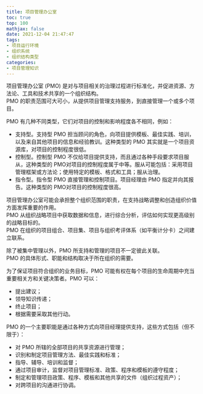 ```yaml
---
title: 项目管理办公室
toc: true
top: 100
mathjax: false
date: 2021-12-04 21:47:47
tags:
- 项目运行环境
- 组织系统
- 组织结构类型
categories:
- 项目管理知识
---
```

项目管理办公室 (PMO) 是对与项目相关的治理过程进行标准化，并促进资源、方法论、工具和技术共享的一个组织结构。  
PMO 的职责范围可大可小，从提供项目管理支持服务，到直接管理一个或多个项目。  

PMO 有几种不同类型，它们对项目的控制和影响程度各不相同，例如：  

- 支持型。支持型 PMO 担当顾问的角色，向项目提供模板、最佳实践、培训，以及来自其他项目的信息和经验教训。这种类型的 PMO 其实就是一个项目资源库，对项目的控制程度很低。
- 控制型。控制型 PMO 不仅给项目提供支持，而且通过各种手段要求项目服从，这种类型的 PMO对项目的控制程度属于中等。服从可能包括：采用项目管理框架或方法论；使用特定的模板、格式和工具；服从治理。
- 指令型。指令型 PMO 直接管理和控制项目。项目经理由 PMO 指定并向其报告。这种类型的 PMO对项目的控制程度很高。  

项目管理办公室可能会承担整个组织范围的职责，在支持战略调整和创造组织价值方面发挥重要的作用。  
PMO 从组织战略项目中获取数据和信息，进行综合分析，评估如何实现更高级别的战略目标的。  
PMO 在组织的项目组合、项目集、项目与组织考评体系（如平衡计分卡）之间建立联系。

除了被集中管理以外，PMO 所支持和管理的项目不一定彼此关联。  
PMO 的具体形式、职能和结构取决于所在组织的需要。

为了保证项目符合组织的业务目标，PMO 可能有权在每个项目的生命周期中充当重要相关方和关键决策者。PMO 可以：

- 提出建议；
- 领导知识传递；
- 终止项目；
- 根据需要采取其他行动。  

PMO 的一个主要职能是通过各种方式向项目经理提供支持，这些方式包括（但不限于）：

- 对 PMO 所辖的全部项目的共享资源进行管理；
- 识别和制定项目管理方法、最佳实践和标准；
- 指导、辅导、培训和监督；
- 通过项目审计，监督对项目管理标准、政策、程序和模板的遵守程度；
- 制定和管理项目政策、程序、模板和其他共享的文件（组织过程资产）；
- 对跨项目的沟通进行协调。
